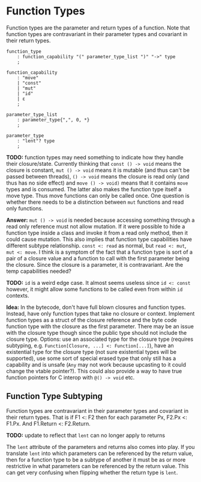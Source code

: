 # Function Types

Function types are the parameter and return types of a function. Note that function types are
contravariant in their parameter types and covariant in their return types.

```grammar
function_type
    : function_capability "(" parameter_type_list ")" "->" type
    ;

function_capability
    : "move"
    | "const"
    | "mut"
    | "id"
    | ε
    ;

parameter_type_list
    : parameter_type{",", 0, *}
    ;

parameter_type
    : "lent"? type
    ;
```

**TODO:** function types may need something to indicate how they handle their closure/state.
Currently thinking that `const () -> void` means the closure is constant, `mut () -> void` means it
is mutable (and thus can't be passed between threads), `() -> void` means the closure is read only
(and thus has no side effect) and `move () -> void)` means that it contains `move` types and is
consumed. The latter also makes the function type itself a move type. Thus move functions can only
be called once. One question is whether there needs to be a distinction between `mut` functions and
read only functions.

**Answer:** `mut () -> void` is needed because accessing something through a read only reference
must not allow mutation. If it were possible to hide a function type inside a class and invoke it
from a read only method, then it could cause mutation. This also implies that function type
capabilities have different subtype relationship. `const <: read` as normal, but `read <: mut`, `mut
<: move`. I think is a symptom of the fact that a function type is sort of a pair of a closure value
and a function to call with the first parameter being the closure. Since the closure is a parameter,
it is contravariant. Are the temp capabilities needed?

**TODO:** `id` is a weird edge case. It almost seems useless since `id <: const` however, it might
allow some functions to be called even from within `id` contexts.

**Idea:** In the bytecode, don't have full blown closures and function types. Instead, have only
function types that take no closure or context. Implement function types as a struct of the closure
reference and the byte code function type with the closure as the first parameter. There may be an
issue with the closure type though since the public type should not include the closure type.
Options: use an associated type for the closure type (requires subtyping, e.g. `Function[Closure,
...] <: Function[...]`), have an existential type for the closure type (not sure existential types
will be supported), use some sort of special erased type that only still has a capability and is
unsafe (`Any` may not work because upcasting to it could change the vtable pointer?). This could
also provide a way to have true function pointers for C interop with `@() -> void` etc.

## Function Type Subtyping

Function types are contravariant in their parameter types and covariant in their return types. That
is if F1 <: F2 then for each parameter Px, F2.Px <: F1.Px. And F1.Return <: F2.Return.

**TODO:** update to reflect that `lent` can no longer apply to returns

The `lent` attribute of the parameters and returns also comes into play. If you translate `lent`
into which parameters can be referenced by the return value, then for a function type to be a
subtype of another it must be as or more restrictive in what parameters can be referenced by the
return value. This can get very confusing when flipping whether the return type is `lent`.
